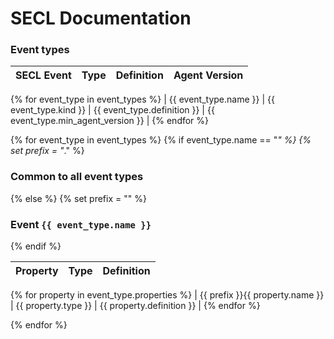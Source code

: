 # SECL Documentation

### Event types

| SECL Event | Type | Definition | Agent Version |
| ---------- | ---- | ---------- | ------------- |
{% for event_type in event_types %}
| {{ event_type.name }} | {{ event_type.kind }} | {{ event_type.definition }} | {{ event_type.min_agent_version }} |
{% endfor %}


{% for event_type in event_types %}
{% if event_type.name == "*" %}
{% set prefix = "*." %}
### Common to all event types
{% else %}
{% set prefix = "" %}
### Event `{{ event_type.name }}`
{% endif %}

| Property | Type | Definition |
| -------- | ---- | ---------- |
{% for property in event_type.properties %}
| {{ prefix }}{{ property.name }} | {{ property.type }} | {{ property.definition }} |
{% endfor %}

{% endfor %}
